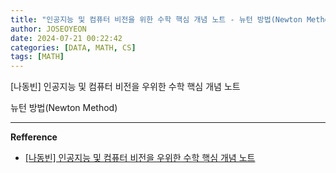 ```yaml
---
title: "인공지능 및 컴퓨터 비전을 위한 수학 핵심 개념 노트 - 뉴턴 방법(Newton Method) "
author: JOSEOYEON
date: 2024-07-21 00:22:42
categories: [DATA, MATH, CS]
tags: [MATH]
---
```


[나동빈] 인공지능 및 컴퓨터 비전을 우위한 수학 핵심 개념 노트 

뉴턴 방법(Newton Method)

---

**Refference**

* [[나동빈] 인공지능 및 컴퓨터 비전을 우위한 수학 핵심 개념 노트](https://www.youtube.com/watch?v=bfoxcZYoGfQ&list=PLRx0vPvlEmdAWjA5INMVJoqea18RQyUOk)
